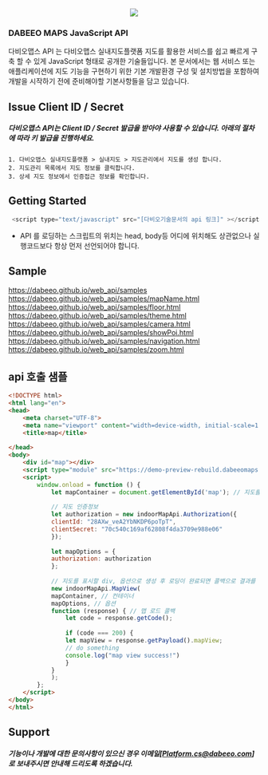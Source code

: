 

<h1 align="center">
	<img src="https://indoor.dabeeomaps.com/upload/demo/CI.png" />
</h1>

### DABEEO MAPS JavaScript API

다비오맵스 API 는 다비오맵스 실내지도플랫폼 지도를 활용한 서비스를 쉽고 빠르게 구축 할 수 있게 JavaScript 형태로 공개한 기술들입니다.
본 문서에서는 웹 서비스 또는 애플리케이션에 지도 기능을 구현하기 위한 기본 개발환경 구성 및 설치방법을 포함하여 개발을 시작하기 전에 준비해야할 기본사항들을 담고 있습니다.





## Issue Client ID / Secret

##### 다비오맵스 API는 Client ID / Secret 발급을 받아야 사용할 수 있습니다. 아래의 절차에 따라 키 발급을 진행하세요.

~~~
1. 다비오맵스 실내지도플랫폼 > 실내지도 > 지도관리에서 지도를 생성 합니다.
2. 지도관리 목록에서 지도 정보를 클릭합니다.
3. 상세 지도 정보에서 인증접근 정보를 확인합니다.
~~~



## Getting Started

~~~javascript
 <script type="text/javascript" src="[다비오기술문서의 api 링크]" ></script>
~~~

* API 를 로딩하는 스크립트의 위치는 head, body등 어디에 위치해도 상관없으나 실행코드보다 항상 먼저 선언되어야 합니다.



## Sample
https://dabeeo.github.io/web_api/samples   
https://dabeeo.github.io/web_api/samples/mapName.html   
https://dabeeo.github.io/web_api/samples/floor.html   
https://dabeeo.github.io/web_api/samples/theme.html   
https://dabeeo.github.io/web_api/samples/camera.html   
https://dabeeo.github.io/web_api/samples/showPoi.html   
https://dabeeo.github.io/web_api/samples/navigation.html   
https://dabeeo.github.io/web_api/samples/zoom.html   

## api 호출 샘플
~~~html
<!DOCTYPE html>
<html lang="en">
<head>
    <meta charset="UTF-8">
    <meta name="viewport" content="width=device-width, initial-scale=1.0">
    <title>map</title>
    
</head>
<body>
    <div id="map"></div>
    <script type="module" src="https://demo-preview-rebuild.dabeeomaps.com/jsMapAPI.js"></script>
    <script>
        window.onload = function () {
            let mapContainer = document.getElementById('map'); // 지도를 표시할 div
        
            // 지도 인증정보
            let authorization = new indoorMapApi.Authorization({
            clientId: "28AXw_veA2YbNKDP6poTpT",
            clientSecret: "70c540c169af62808f4da3709e988e06"
            });
        
            let mapOptions = {
            authorization: authorization
            };
        
            // 지도를 표시할 div, 옵션으로 생성 후 로딩이 완료되면 콜백으로 결과를 리턴합니다
            new indoorMapApi.MapView(
            mapContainer, // 컨테이너
            mapOptions, // 옵션
            function (response) { // 맵 로드 콜백
                let code = response.getCode();
        
                if (code === 200) {
                let mapView = response.getPayload().mapView;
                // do something
                console.log("map view success!")
                }
            }
            );
        };
    </script>
</body>
</html>
~~~

## Support

##### 기능이나 개발에 대한 문의사항이 있으신 경우 이메일[Platform.cs@dabeeo.com] 로 보내주시면 안내해 드리도록 하겠습니다.

